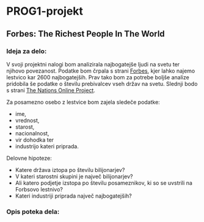 # PROG1-projekt
## Forbes: The Richest People In The World
### Ideja za delo:
V svoji projektni nalogi bom analizirala najbogatejše ljudi na svetu ter njihovo povezanost. Podatke bom črpala s strani [Forbes](https://www.forbes.com/billionaires/), kjer lahko najemo lestvico kar 2600 najbogatejših. Prav tako bom za potrebe boljše analize pridobila še podatke o številu prebivalcev vseh držav na svetu. Slednji bodo s strani [The Nations Online Project](https://www.nationsonline.org/oneworld/population-by-country.htm).

Za posamezno osebo z lestvice bom zajela sledeče podatke:
- ime,
- vrednost,
- starost,
- nacionalnost,
- vir dohodka ter
- industrijo kateri priprada.

Delovne hipoteze:
- Katere država iztopa po številu bilijonarjev?
- V kateri starostni skupini je največ bilijonarjev?
- Ali katero podjetje izstopa po številu posameznikov, ki so se uvstrili na Forbsovo lestnivo?
- Kateri industriji priprada največ najbogatejših?

### Opis poteka dela:
